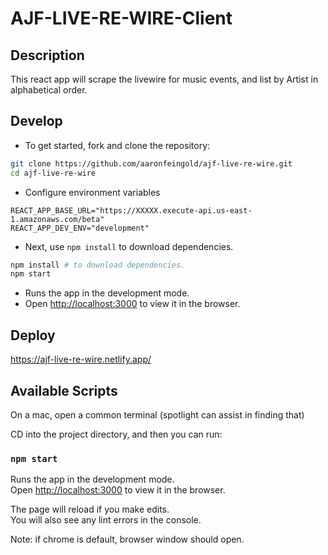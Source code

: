 # AJF-LIVE-RE-WIRE-Client

## Description
This react app will scrape the livewire for music events, and list by Artist in alphabetical order.

## Develop
- To get started, fork and clone the repository:
```sh
git clone https://github.com/aaronfeingold/ajf-live-re-wire.git
cd ajf-live-re-wire
```
- Configure environment variables
```
REACT_APP_BASE_URL="https://XXXXX.execute-api.us-east-1.amazonaws.com/beta"
REACT_APP_DEV_ENV="development"
```

- Next, use `npm install` to download dependencies.
```sh
npm install # to download dependencies.
npm start
```
- Runs the app in the development mode.
- Open [http://localhost:3000](http://localhost:3000) to view it in the browser.

## Deploy

https://ajf-live-re-wire.netlify.app/

## Available Scripts

On a mac, open a common terminal (spotlight can assist in finding that)

CD into the project directory, and then you can run:

### `npm start`

Runs the app in the development mode.\
Open [http://localhost:3000](http://localhost:3000) to view it in the browser.

The page will reload if you make edits.\
You will also see any lint errors in the console.

Note: if chrome is default, browser window should open.
